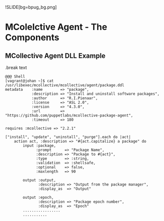 !SLIDE[bg=bpug_bg.png]

# MColelctive Agent - The Components #

## MCollective Agent DLL Example ##

.break text

    @@@ Shell
    [vagrant@johan ~]$ cat /usr/libexec/mcollective/mcollective/agent/package.ddl
    metadata    :name        => "package",
                :description => "Install and uninstall software packages",
                :author      => "R.I.Pienaar",
                :license     => "ASL 2.0",
                :version     => "4.3.0",
                :url         => "https://github.com/puppetlabs/mcollective-package-agent",
                :timeout     => 180

    requires :mcollective => "2.2.1"

    ["install", "update", "uninstall", "purge"].each do |act|
        action act, :description => "#{act.capitalize} a package" do
            input :package,
                  :prompt      => "Package Name",
                  :description => "Package to #{act}",
                  :type        => :string,
                  :validation  => :shellsafe,
                  :optional    => false,
                  :maxlength   => 90

            output :output,
                   :description => "Output from the package manager",
                   :display_as  => "Output"

            output :epoch,
                   :description => "Package epoch number",
                   :display_as  => "Epoch"
            .................
            ...........

